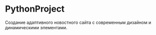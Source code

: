 # PythonProject
Создание адаптивного новостного сайта с современным дизайном и динамическими элементами. 
